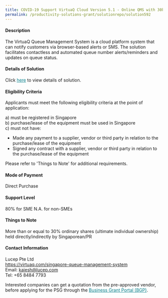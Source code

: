 ```yaml
---
title: COVID-19 Support VirtuaQ Cloud Version 5.1 - Online QMS with 30k SMS bundle
permalink: /productivity-solutions-grant/solutionrepo/solution592
---
```


#### Description

The VirtuaQ Queue Management System is a cloud platform system that can notify customers via browser-based alerts or SMS.  The solution facilitates contactless and automated queue number alerts/reminders and updates on queue status. 

#### Details of Solution

Click <a href='https://gb-assist-staging.netlify.app/images/psg/Lucep-VirtuaQ_Cloud_Annex_3_Part_2.pdf' style='color:#037e8a'>here</a> to view details of solution.

#### Eligibility Criteria

Applicants must meet the following eligibility criteria at the point of application:

a) must be registered in Singapore <br>
b) purchase/lease of the equipment must be used in Singapore <br>
c) must not have:
- Made any payment to a supplier, vendor or third party in relation to the purchase/lease of the equipment
- Signed any contract with a supplier, vendor or third party in relation to the purchase/lease of the equipment

Please refer to 'Things to Note' for additional requirements.

#### Mode of Payment
Direct Purchase

#### Support Level
80% for SME
N.A. for non-SMEs

#### Things to Note
More than or equal to 30% ordinary shares (ultimate individual ownership) held directly/indirectly by Singaporean/PR

#### Contact Information
Lucep Pte Ltd<br>https://virtuaq.com/singapore-queue-management-system<br>Email: kaiesh@lucep.com<br>Tel: +65 8484 7793

Interested companies can get a quotation from the pre-approved vendor, before applying for the PSG through the <a target='_blank' style='color:#037e8a' href='https://www.businessgrants.gov.sg/'>Business Grant Portal (BGP)</a>.
